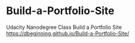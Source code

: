 # Build-a-Portfolio-Site
Udacity Nanodegree Class Build a Portfolio Site
 https://dbeginning.github.io/Build-a-Portfolio-Site/
